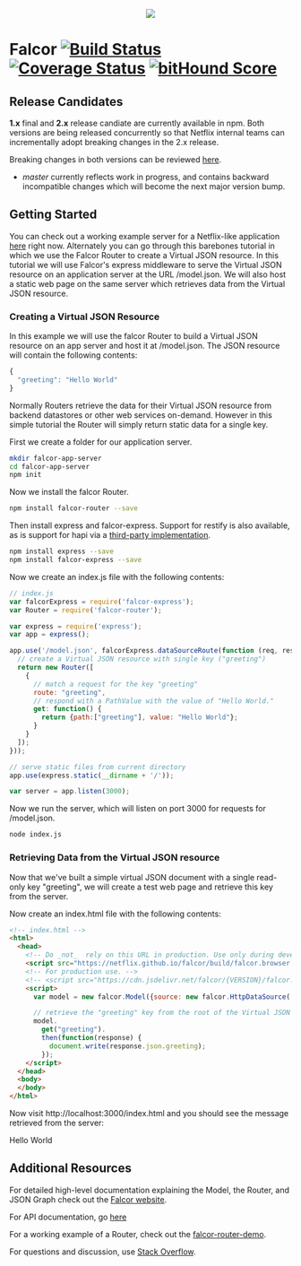 <p align="center">
  <img src="https://cloud.githubusercontent.com/assets/1016365/8711049/66438ebc-2b03-11e5-8a8a-75934f7ca7ec.png">
</p>

# Falcor [![Build Status](https://travis-ci.org/Netflix/falcor.svg)](https://travis-ci.org/Netflix/falcor) [![Coverage Status](https://coveralls.io/repos/Netflix/falcor/badge.svg?branch=master&service=github)](https://coveralls.io/github/Netflix/falcor?branch=master) [![bitHound Score](https://www.bithound.io/github/Netflix/falcor/badges/score.svg)](https://www.bithound.io/github/Netflix/falcor)

## Release Candidates

**1.x** final and **2.x** release candiate are currently available in npm. Both versions are being released concurrently so that Netflix internal teams can incrementally adopt breaking changes in the 2.x release.

Breaking changes in both versions can be reviewed [here](https://github.com/Netflix/falcor/blob/master/MIGRATIONS.md).

* *master* currently reflects work in progress, and contains backward incompatible changes which will become the next major version bump.

## Getting Started

You can check out a working example server for a Netflix-like application [here](http://github.com/netflix/falcor-express-demo) right now. Alternately you can go through this barebones tutorial in which we use the Falcor Router to create a Virtual JSON resource. In this tutorial we will use Falcor's express middleware to serve the Virtual JSON resource on an application server at the URL /model.json. We will also host a static web page on the same server which retrieves data from the Virtual JSON resource.

### Creating a Virtual JSON Resource

In this example we will use the falcor Router to build a Virtual JSON resource on an app server and host it at /model.json. The JSON resource will contain the following contents:

~~~js
{
  "greeting": "Hello World"
}
~~~

Normally Routers retrieve the data for their Virtual JSON resource from backend datastores or other web services on-demand. However in this simple tutorial the Router will simply return static data for a single key.

First we create a folder for our application server.

~~~bash
mkdir falcor-app-server
cd falcor-app-server
npm init
~~~

Now we install the falcor Router.

~~~bash
npm install falcor-router --save
~~~

Then install express and falcor-express.  Support for restify is also available, as is support for hapi via a [third-party implementation](https://github.com/Netflix/falcor-hapi).

~~~bash
npm install express --save
npm install falcor-express --save
~~~

Now we create an index.js file with the following contents:

~~~js
// index.js
var falcorExpress = require('falcor-express');
var Router = require('falcor-router');

var express = require('express');
var app = express();

app.use('/model.json', falcorExpress.dataSourceRoute(function (req, res) {
  // create a Virtual JSON resource with single key ("greeting")
  return new Router([
    {
      // match a request for the key "greeting"
      route: "greeting",
      // respond with a PathValue with the value of "Hello World."
      get: function() {
        return {path:["greeting"], value: "Hello World"};
      }
    }
  ]);
}));

// serve static files from current directory
app.use(express.static(__dirname + '/'));

var server = app.listen(3000);

~~~

Now we run the server, which will listen on port 3000 for requests for /model.json.

~~~sh
node index.js
~~~

### Retrieving Data from the Virtual JSON resource

Now that we've built a simple virtual JSON document with a single read-only key "greeting", we will create a test web page and retrieve this key from the server.

Now create an index.html file with the following contents:

~~~html
<!-- index.html -->
<html>
  <head>
    <!-- Do _not_  rely on this URL in production. Use only during development.  -->
    <script src="https://netflix.github.io/falcor/build/falcor.browser.js"></script>
    <!-- For production use. -->
    <!-- <script src="https://cdn.jsdelivr.net/falcor/{VERSION}/falcor.browser.min.js"></script> -->
    <script>
      var model = new falcor.Model({source: new falcor.HttpDataSource('/model.json') });

      // retrieve the "greeting" key from the root of the Virtual JSON resource
      model.
        get("greeting").
        then(function(response) {
          document.write(response.json.greeting);
        });
    </script>
  </head>
  <body>
  </body>
</html>
~~~

Now visit http://localhost:3000/index.html and you should see the message retrieved from the server:

Hello World

## Additional Resources

For detailed high-level documentation explaining the Model, the Router, and JSON Graph check out the [Falcor website](http://netflix.github.io/falcor).

For API documentation, go [here](http://netflix.github.io/falcor/doc/Model.html)

For a working example of a Router, check out the [falcor-router-demo](http://github.com/netflix/falcor-router-demo).

For questions and discussion, use [Stack Overflow](http://stackoverflow.com/questions/tagged/falcor).
